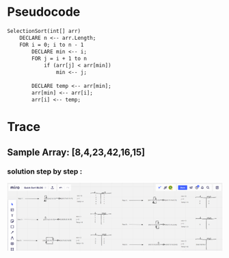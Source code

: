 # Pseudocode 

    SelectionSort(int[] arr)
        DECLARE n <-- arr.Length;
        FOR i = 0; i to n - 1  
            DECLARE min <-- i;
            FOR j = i + 1 to n
                if (arr[j] < arr[min])
                    min <-- j;

            DECLARE temp <-- arr[min];
            arr[min] <-- arr[i];
            arr[i] <-- temp;


# Trace 

## Sample Array: [8,4,23,42,16,15]

### solution step by step :

![solution visual](asset/quick_sort_BLOG.png)